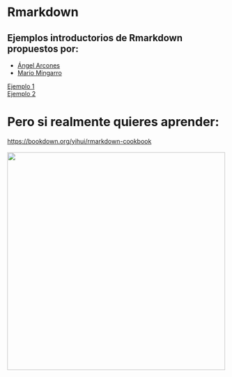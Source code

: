 # Rmarkdown

## Ejemplos introductorios de Rmarkdown propuestos por:  
- [Ángel Arcones](https://github.com/AngelArcones) 
- [Mario Mingarro](https://github.com/MarioMingarro) 

[Ejemplo 1](https://github.com/MarioMingarro/Rmarkdown/blob/main/Markdown_MNCN.pdf)  
[Ejemplo 2](https://rpubs.com/MarioMingarro/Rmarkdown)


# Pero si realmente quieres aprender:

https://bookdown.org/yihui/rmarkdown-cookbook  
<br>
<img src="https://bookdown.org/yihui/rmarkdown-cookbook/images/cover.png" width="500px">

